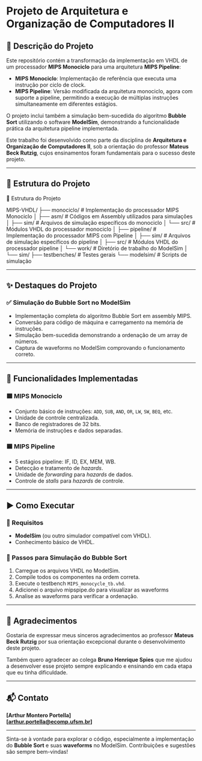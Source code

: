 # Projeto de Arquitetura e Organização de Computadores II

## 📄 Descrição do Projeto

Este repositório contém a transformação da implementação em VHDL de um processador **MIPS Monociclo** para uma arquitetura **MIPS Pipeline**:

- **MIPS Monociclo**: Implementação de referência que executa uma instrução por ciclo de clock.
- **MIPS Pipeline**: Versão modificada da arquitetura monociclo, agora com suporte a pipeline, permitindo a execução de múltiplas instruções simultaneamente em diferentes estágios.

O projeto inclui também a simulação bem-sucedida do algoritmo **Bubble Sort** utilizando o software **ModelSim**, demonstrando a funcionalidade prática da arquitetura pipeline implementada.

Este trabalho foi desenvolvido como parte da disciplina de **Arquitetura e Organização de Computadores II**, sob a orientação do professor **Mateus Beck Rutzig**, cujos ensinamentos foram fundamentais para o sucesso deste projeto.


---

## 📁 Estrutura do Projeto

📁 Estrutura do Projeto

MIPS-VHDL/ ├── monociclo/ # Implementação do processador MIPS Monociclo │ ├── asm/ # Códigos em Assembly utilizados para simulações │ ├── sim/ # Arquivos de simulação específicos do monociclo │ └── src/ # Módulos VHDL do processador monociclo │ ├── pipeline/ # Implementação do processador MIPS com Pipeline │ ├── sim/ # Arquivos de simulação específicos do pipeline │ ├── src/ # Módulos VHDL do processador pipeline │ └── work/ # Diretório de trabalho do ModelSim │ └── sim/ ├── testbenches/ # Testes gerais └── modelsim/ # Scripts de simulação

  
---

## ✨ Destaques do Projeto

### ✅ Simulação do Bubble Sort no ModelSim

- Implementação completa do algoritmo Bubble Sort em assembly MIPS.
- Conversão para código de máquina e carregamento na memória de instruções.
- Simulação bem-sucedida demonstrando a ordenação de um array de números.
- Captura de waveforms no ModelSim comprovando o funcionamento correto.

---

## 🔧 Funcionalidades Implementadas

### 🟩 MIPS Monociclo

- Conjunto básico de instruções: `ADD`, `SUB`, `AND`, `OR`, `LW`, `SW`, `BEQ`, etc.
- Unidade de controle centralizada.
- Banco de registradores de 32 bits.
- Memória de instruções e dados separadas.

### 🟦 MIPS Pipeline

- 5 estágios pipeline: IF, ID, EX, MEM, WB.
- Detecção e tratamento de *hazards*.
- Unidade de *forwarding* para *hazards* de dados.
- Controle de *stalls* para *hazards* de controle.

---

## ▶️ Como Executar

### 🔹 Requisitos

- **ModelSim** (ou outro simulador compatível com VHDL).
- Conhecimento básico de VHDL.

### 🔹 Passos para Simulação do Bubble Sort

1. Carregue os arquivos VHDL no ModelSim.
2. Compile todos os componentes na ordem correta.
3. Execute o testbench `MIPS_monocycle_tb.vhd`.
4. Adicionei o arquivo mipspipe.do para visualizar as waveforms
5. Analise as waveforms para verificar a ordenação.

---

## 🙏 Agradecimentos

Gostaria de expressar meus sinceros agradecimentos ao professor **Mateus Beck Rutzig** por sua orientação excepcional durante o desenvolvimento deste projeto. 

Também quero agradecer ao colega **Bruno Henrique Spies** que me ajudou a desenvolver esse projeto sempre explicando e ensinando em cada etapa que eu tinha dificuldade.

---

## 📬 Contato

**[Arthur Montero Portella]**  
**[arthur.portella@ecomp.ufsm.br]** 

---

Sinta-se à vontade para explorar o código, especialmente a implementação do **Bubble Sort** e suas **waveforms** no ModelSim. Contribuições e sugestões são sempre bem-vindas!
